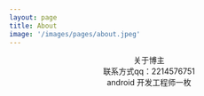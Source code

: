 ```yaml
---
layout: page
title: About
image: '/images/pages/about.jpeg'
---
```

<center>关于博主</center>

<center>联系方式qq：2214576751</center>
<center>android 开发工程师一枚</center>
